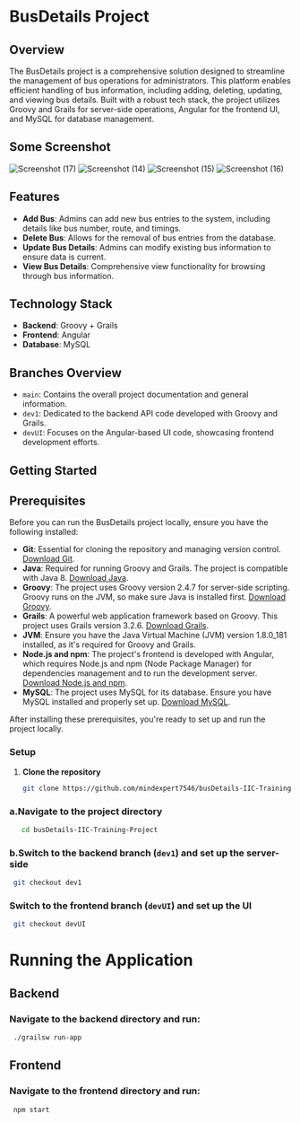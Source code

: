 # BusDetails Project

## Overview
The BusDetails project is a comprehensive solution designed to streamline the management of bus operations for administrators. This platform enables efficient handling of bus information, including adding, deleting, updating, and viewing bus details. Built with a robust tech stack, the project utilizes Groovy and Grails for server-side operations, Angular for the frontend UI, and MySQL for database management.
## Some Screenshot 
![Screenshot (17)](https://github.com/mindexpert7546/busDetails-IIC-Training-Project/assets/89348788/c2ec9f9c-794d-4b17-ab21-4448c4a0855c)
![Screenshot (14)](https://github.com/mindexpert7546/busDetails-IIC-Training-Project/assets/89348788/5a0815bf-000e-4165-8abb-d7545442d71e)
![Screenshot (15)](https://github.com/mindexpert7546/busDetails-IIC-Training-Project/assets/89348788/3a6cfe7d-54fe-43a3-96cb-b50e328e2629)
![Screenshot (16)](https://github.com/mindexpert7546/busDetails-IIC-Training-Project/assets/89348788/5111b461-70f1-4634-90f0-b607e31579be)
## Features
- **Add Bus**: Admins can add new bus entries to the system, including details like bus number, route, and timings.
- **Delete Bus**: Allows for the removal of bus entries from the database.
- **Update Bus Details**: Admins can modify existing bus information to ensure data is current.
- **View Bus Details**: Comprehensive view functionality for browsing through bus information.

## Technology Stack
- **Backend**: Groovy + Grails
- **Frontend**: Angular
- **Database**: MySQL

## Branches Overview
- `main`: Contains the overall project documentation and general information.
- `dev1`: Dedicated to the backend API code developed with Groovy and Grails.
- `devUI`: Focuses on the Angular-based UI code, showcasing frontend development efforts.

## Getting Started

## Prerequisites
Before you can run the BusDetails project locally, ensure you have the following installed:

- **Git**: Essential for cloning the repository and managing version control. [Download Git](https://git-scm.com/downloads).
- **Java**: Required for running Groovy and Grails. The project is compatible with Java 8. [Download Java](https://www.java.com/en/download/).
- **Groovy**: The project uses Groovy version 2.4.7 for server-side scripting. Groovy runs on the JVM, so make sure Java is installed first. [Download Groovy](https://groovy.apache.org/download.html).
- **Grails**: A powerful web application framework based on Groovy. This project uses Grails version 3.2.6. [Download Grails](https://grails.org/download.html).
- **JVM**: Ensure you have the Java Virtual Machine (JVM) version 1.8.0_181 installed, as it's required for Groovy and Grails.
- **Node.js and npm**: The project's frontend is developed with Angular, which requires Node.js and npm (Node Package Manager) for dependencies management and to run the development server. [Download Node.js and npm](https://nodejs.org/en/download/).
- **MySQL**: The project uses MySQL for its database. Ensure you have MySQL installed and properly set up. [Download MySQL](https://dev.mysql.com/downloads/mysql/).

After installing these prerequisites, you're ready to set up and run the project locally.

### Setup
1. **Clone the repository**

   ```bash
   git clone https://github.com/mindexpert7546/busDetails-IIC-Training-Project.git

### a.Navigate to the project directory
```bash
   cd busDetails-IIC-Training-Project
```
### b.Switch to the backend branch (`dev1`) and set up the server-side
```bash
 git checkout dev1
```
### Switch to the frontend branch (`devUI`) and set up the UI
```bash
 git checkout devUI
```
# Running the Application
## Backend
### Navigate to the backend directory and run:
```bash
 ./grailsw run-app
```
## Frontend
### Navigate to the frontend directory and run:
```bash
 npm start

